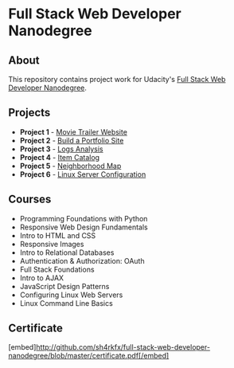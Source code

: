 # Full Stack Web Developer Nanodegree

## About
This repository contains project work for Udacity's [Full Stack Web Developer Nanodegree](https://www.udacity.com/course/full-stack-web-developer-nanodegree--nd004).

## Projects
- **Project 1** - [Movie Trailer Website](https://github.com/sh4rkfx/full-stack-web-developer-nanodegree/tree/master/movie-trailer-website)
- **Project 2** - [Build a Portfolio Site](https://github.com/sh4rkfx/full-stack-web-developer-nanodegree/tree/master/build-a-portfolio-site)
- **Project 3** - [Logs Analysis](https://github.com/sh4rkfx/full-stack-web-developer-nanodegree/tree/master/logs-analysis)
- **Project 4** - [Item Catalog](https://github.com/sh4rkfx/full-stack-web-developer-nanodegree/tree/master/item-catalog)
- **Project 5** - [Neighborhood Map](https://github.com/sh4rkfx/full-stack-web-developer-nanodegree/tree/master/neighborhood-map)
- **Project 6** - [Linux Server Configuration](https://github.com/sh4rkfx/full-stack-web-developer-nanodegree/tree/master/linux-server-configuration)

## Courses
- Programming Foundations with Python
- Responsive Web Design Fundamentals
- Intro to HTML and CSS
- Responsive Images
- Intro to Relational Databases
- Authentication & Authorization: OAuth
- Full Stack Foundations
- Intro to AJAX
- JavaScript Design Patterns
- Configuring Linux Web Servers
- Linux Command Line Basics

## Certificate
[embed]http://github.com/sh4rkfx/full-stack-web-developer-nanodegree/blob/master/certificate.pdf[/embed]

